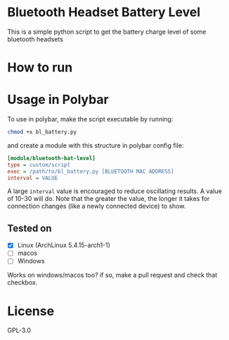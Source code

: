 # Bluetooth Headset Battery Level

This is a simple python script to get the battery charge level of some bluetooth headsets

# How to run

# Usage in Polybar
To use in polybar, make the script executable by running:
```bash
chmod +x bl_battery.py
```
and create a module  with this structure in polybar config file:
```ini
[module/bluetooth-bat-level]
type = custom/script
exec = /path/to/bl_battery.py [BLUETOOTH MAC ADDRESS]
interval = VALUE
```
A large `interval` value is encouraged to reduce oscillating results. A value of 10-30 will do. Note that the greater the value, the longer it takes for connection changes (like a newly connected device) to show.

## Tested on

- [x] Linux (ArchLinux 5.4.15-arch1-1)
- [ ] macos
- [ ] Windows

Works on windows/macos too? if so, make a pull request and check that checkbox.

# License
GPL-3.0

